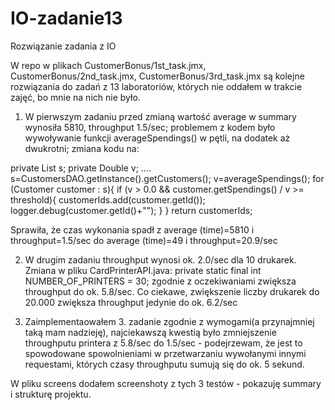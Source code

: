 # IO-zadanie13
Rozwiązanie zadania z IO

W repo w plikach CustomerBonus/1st_task.jmx, CustomerBonus/2nd_task.jmx, CustomerBonus/3rd_task.jmx są kolejne rozwiązania do 
zadań z 13 laboratoriów, których nie oddałem w trakcie zajęć, bo mnie na nich nie było.

1. W pierwszym zadaniu przed zmianą wartość average w summary wynosiła 5810, throughput 1.5/sec; problemem z kodem było
wywoływanie funkcji averageSpendings() w pętli, na dodatek aż dwukrotni; zmiana kodu na:

private List<Customer> s;
private Double v;
....
s=CustomersDAO.getInstance().getCustomers();
v=averageSpendings();
for (Customer customer : s){
    if (v > 0.0 &&
            customer.getSpendings() / v >= threshold){
        customerIds.add(customer.getId());
        logger.debug(customer.getId()+"");
    }
}
return customerIds;

Sprawiła, że czas wykonania spadł z average (time)=5810 i throughput=1.5/sec do average (time)=49 i throughput=20.9/sec

2. W drugim zadaniu throughput wynosi ok. 2.0/sec dla 10 drukarek. Zmiana w pliku CardPrinterAPI.java:
private static final int NUMBER_OF_PRINTERS = 30;
zgodnie z oczekiwaniami zwiększa throughput do ok. 5.8/sec. Co ciekawe, zwiększenie liczby drukarek do 20.000 zwiększa 
throughput jedynie do ok. 6.2/sec

3. Zaimplementaowałem 3. zadanie zgodnie z wymogami(a przynajmniej taką mam nadzieję), najciekawszą kwestią było zmniejszenie 
throughputu printera z 5.8/sec do 1.5/sec - podejrzewam, że jest to spowodowane spowolnieniami w przetwarzaniu wywołanymi 
innymi requestami, których czasy throughputu sumują się do ok. 5 sekund.

W pliku screens dodałem screenshoty z tych 3 testów - pokazuję summary i strukturę projektu.
